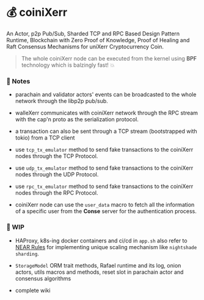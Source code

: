 


# 💰 coiniXerr

An Actor, p2p Pub/Sub, Sharded TCP and RPC Based Design Pattern Runtime, Blockchain with Zero Proof of Knowledge, Proof of Healing and Raft Consensus Mechanisms for uniXerr Cryptocurrency Coin.

> The whole coiniXerr node can be executed from the kernel using **BPF** technology which is balzingly fast! 💥 

### 📇 Notes

* parachain and validator actors' events can be broadcasted to the whole network through the libp2p pub/sub.

* walleXerr communicates with coiniXerr network through the RPC stream with the cap'n proto as the serialization protocol.

* a transaction can also be sent through a TCP stream (bootstrapped with tokio) from a TCP client

* use `tcp_tx_emulator` method to send fake transactions to the coiniXerr nodes through the TCP Protocol.

* use `udp_tx_emulator` method to send fake transactions to the coiniXerr nodes through the UDP Protocol.

* use `rpc_tx_emulator` method to send fake transactions to the coiniXerr nodes through the RPC Protocol.

* coiniXerr node can use the `user_data` macro to fetch all the information of a specific user from the **Conse** server for the authentication process. 

### 📌 WIP 

* HAProxy, k8s-ing docker containers and ci/cd in `app.sh` also refer to [NEAR Rules](https://github.com/wildonion/smarties/blob/main/contracts/near/NEAR.rules) for implementing unique scaling mechanism like `nightshade sharding`.

* `StorageModel` ORM trait methods, Rafael runtime and its log, onion actors, utils macros and methods, reset slot in parachain actor and consensus algorithms

* complete wiki